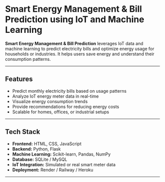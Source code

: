 # Smart Energy Management & Bill Prediction using IoT and Machine Learning

**Smart Energy Management & Bill Prediction** leverages IoT data and machine learning to predict electricity bills and optimize energy usage for households or industries. It helps users save energy and understand their consumption patterns.

---

## Features

- Predict monthly electricity bills based on usage patterns
- Analyze IoT energy meter data in real-time
- Visualize energy consumption trends
- Provide recommendations for reducing energy costs
- Scalable for homes, offices, or industrial setups

---

## Tech Stack

- **Frontend:** HTML, CSS, JavaScript
- **Backend:** Python, Flask
- **Machine Learning:** Scikit-learn, Pandas, NumPy
- **Database:** SQLite / MySQL
- **IoT Integration:** Simulated or real smart meter data
- **Deployment:** Render / Railway / Heroku

---






